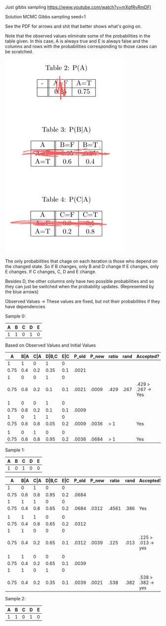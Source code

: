 Just gibbs sampling
https://www.youtube.com/watch?v=mXgfRvRmDFI

Solution MCMC Gibbs sampling seed=1

See the PDF for arrows and shit that better shows what's going on.

Note that the observed values eliminate some of the probabilities in the table given. In this case, A is always true and E is always false and the columns and rows with the probabilities corresponding to those cases can be scratched.

![Removed rows](MCMC-gibbs-1.PNG)

The only probabilities that chage on each iteration is those who depend on the changed state. So if B changes, only B and D change If E changes, only E changes. If C changes, C, D and E change.

Besides D, the other columns only have two possible probabilities and so they can just be switched when the probability updates. \(Represented by the blue arrows\)

Observed Values -> These values are fixed, but not their probabilities if they have dependencies

Sample 0:

A | B | C | D | E
--|---|---|---|---
1 | 1 | 0 | 1 | 0

Based on Observed Values and Initial Values

A | B\|A | C\|A | D\|B,C | E\|C | P_old | P_new | ratio | rand | Accepted?
--|------|------|--------|------|-------|-------|-------|------|----------
1 | 1 | 0 | 1 | 0 
0.75 | 0.4 | 0.2 | 0.35 | 0.1 | .0021
1 | 0 | 0 | 1 | 0 
0.75 | 0.6 | 0.2 | 0.1 | 0.1 | .0021 | .0009 | .429 | .267 | .429 \> .267 \-> Yes
 | | | | | | | | | 
1 | 0 | 0 | 1 | 0 
0.75 | 0.6 | 0.2 | 0.1 | 0.1 | .0009
1 | 0 | 1 | 1 | 0 
0.75 | 0.6 | 0.8 | 0.05 | 0.2 | .0009 | .0036 | \> 1 | | Yes
 | | | | | | | | | 
1 | 0 | 1 | 0 | 0
0.75 | 0.6 | 0.8 | 0.95 | 0.2 | .0036 | .0684 | \> 1 | | Yes

Sample 1:

A | B | C | D | E
--|---|---|---|---
1 | 0 | 1 | 0 | 0

A | B\|A | C\|A | D\|B,C | E\|C | P_old | P_new | ratio | rand | Accepted?
--|------|------|--------|------|-------|-------|-------|------|----------
1 | 0 | 1 | 0 | 0
0.75 | 0.6 | 0.8 | 0.95 | 0.2 | .0684
1 | 1 | 1 | 0 | 0
0.75 | 0.4 | 0.8 | 0.65 | 0.2 | .0684 | .0312 | .4561 | .386 | Yes
 | | | | | | | | | 
1 | 1 | 1 | 0 | 0
0.75 | 0.4 | 0.8 | 0.65 | 0.2 | .0312 |
1 | 1 | 0 | 0 | 0
0.75 | 0.4 | 0.2 | 0.65 | 0.1 | .0312 | .0039 | .125 | .013 | .125 \> .013 \-> yes
 | | | | | | | | | 
1 | 1 | 0 | 0 | 0
0.75 | 0.4 | 0.2 | 0.65 | 0.1 | .0039
1 | 1 | 0 | 1  | 0
0.75 | 0.4 | 0.2 | 0.35 | 0.1 | .0039 | .0021 | .538 | .382 | .538 \> .382 \-> yes

Sample 2:

A | B | C | D | E
--|---|---|---|---
1 | 1 | 0 | 1 | 0

